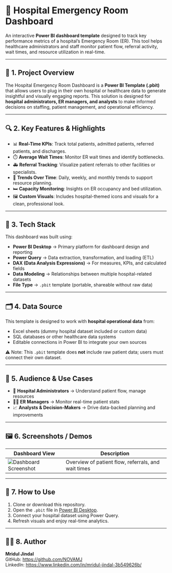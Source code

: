 # 🏥 Hospital Emergency Room Dashboard

An interactive **Power BI dashboard template** designed to track key performance metrics of a hospital’s Emergency Room (ER). This tool helps healthcare administrators and staff monitor patient flow, referral activity, wait times, and resource utilization in real-time.

---

## 📌 1. Project Overview

The Hospital Emergency Room Dashboard is a **Power BI Template (.pbit)** that allows users to plug in their own hospital or healthcare data to generate insightful and visually engaging reports. This solution is designed for **hospital administrators, ER managers, and analysts** to make informed decisions on staffing, patient management, and operational efficiency.

---

## 🔍 2. Key Features & Highlights

- 📊 **Real-Time KPIs**: Track total patients, admitted patients, referred patients, and discharges.
- ⏱️ **Average Wait Times**: Monitor ER wait times and identify bottlenecks.
- 🚑 **Referral Tracking**: Visualize patient referrals to other facilities or specialists.
- 📅 **Trends Over Time**: Daily, weekly, and monthly trends to support resource planning.
- 🛏️ **Capacity Monitoring**: Insights on ER occupancy and bed utilization.
- 🖼️ **Custom Visuals**: Includes hospital-themed icons and visuals for a clean, professional look.

---

## 🧰 3. Tech Stack

This dashboard was built using:

- **Power BI Desktop** → Primary platform for dashboard design and reporting
- **Power Query** → Data extraction, transformation, and loading (ETL)
- **DAX (Data Analysis Expressions)** → For measures, KPIs, and calculated fields
- **Data Modeling** → Relationships between multiple hospital-related datasets
- **File Type** → `.pbit` template (portable, shareable without raw data)

---

## 🗂️ 4. Data Source

This template is designed to work with **hospital operational data** from:
- Excel sheets (dummy hospital dataset included or custom data)
- SQL databases or other healthcare data systems
- Editable connections in Power BI to integrate your own sources

⚠️ Note: This `.pbit` template does **not** include raw patient data; users must connect their own dataset.

---

## 🎯 5. Audience & Use Cases

- 🏥 **Hospital Administrators** → Understand patient flow, manage resources
- 👩‍⚕️ **ER Managers** → Monitor real-time patient stats 
- 📈 **Analysts & Decision-Makers** → Drive data-backed planning and improvements

---

## 🖼️ 6. Screenshots / Demos

| Dashboard View | Description |
|---------------|-------------|
| ![Dashboard Screenshot](file:///C:/Users/Asus/Desktop/project/Hospital%20Emergency%20Room%20Dashboard/Images/dashboard%201.png) | Overview of patient flow, referrals, and wait times |

---

## 🚀 7. How to Use

1. Clone or download this repository.
2. Open the `.pbit` file in [Power BI Desktop](https://powerbi.microsoft.com/desktop/).
3. Connect your hospital dataset using Power Query.
4. Refresh visuals and enjoy real-time analytics.

---

## 👩‍💻 8. Author

**Mridul Jindal**  
GitHub: https://github.com/NOVAMJ  
LinkedIn: https://www.linkedin.com/in/mridul-jindal-3b549626b/
